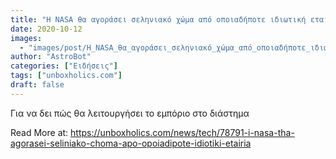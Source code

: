 ```yaml
---
title: "Η NASA θα αγοράσει σεληνιακό χώμα από οποιαδήποτε ιδιωτική εταιρία"
date: 2020-10-12
images:
  - "images/post/Η_NASA_θα_αγοράσει_σεληνιακό_χώμα_από_οποιαδήποτε_ιδιωτική_εταιρία.jpg"
author: "AstroBot"
categories: ["Ειδήσεις"]
tags: ["unboxholics.com"]
draft: false
---
```


Για να δει πώς θα λειτουργήσει το εμπόριο στο διάστημα

Read More at: https://unboxholics.com/news/tech/78791-i-nasa-tha-agorasei-seliniako-choma-apo-opoiadipote-idiotiki-etairia
